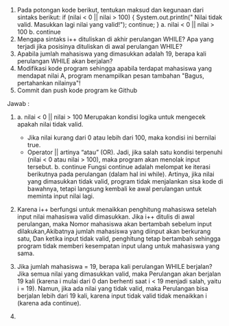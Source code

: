 1. Pada potongan kode berikut, tentukan maksud dan kegunaan dari sintaks
   berikut:
    if (nilai < 0 || nilai > 100) {
        System.out.println(" Nilai tidak valid. Masukkan lagi nilai yang valid!");
        continue;
      }
    a. nilai < 0 || nilai > 100 
    b. continue 
2. Mengapa sintaks i++ dituliskan di akhir perulangan WHILE? Apa yang terjadi
   jika posisinya dituliskan di awal perulangan WHILE? 
3. Apabila jumlah mahasiswa yang dimasukkan adalah 19, berapa kali perulangan
   WHILE akan berjalan? 
4. Modifikasi kode program sehingga apabila terdapat mahasiswa yang mendapat
   nilai A, program menampilkan pesan tambahan "Bagus, pertahankan nilainya"! 
5. Commit dan push kode program ke Github 

Jawab :
1. a. nilai < 0 || nilai > 100
     Merupakan kondisi logika untuk mengecek apakah nilai tidak valid.
    - Jika nilai kurang dari 0 atau lebih dari 100, maka kondisi ini
      bernilai true.
    - Operator || artinya “atau” (OR).
      Jadi, jika salah satu kondisi terpenuhi (nilai < 0 atau nilai > 100), maka program akan menolak input tersebut.
   b. continue
      Fungsi continue adalah melompat ke iterasi berikutnya pada perulangan (dalam hal ini while).
      Artinya, jika nilai yang dimasukkan tidak valid, program tidak menjalankan sisa kode di bawahnya, tetapi langsung kembali ke awal perulangan untuk meminta input nilai lagi.

2. Karena i++ berfungsi untuk menaikkan penghitung mahasiswa setelah input nilai
  mahasiswa valid dimasukkan.
  Jika i++ ditulis di awal perulangan, maka Nomor mahasiswa akan bertambah sebelum input dilakukan,Akibatnya jumlah mahasiswa yang diinput akan berkurang satu,
  Dan ketika input tidak valid, penghitung tetap bertambah sehingga program tidak memberi kesempatan input ulang untuk mahasiswa yang sama.

3. Jika jumlah mahasiswa = 19, berapa kali perulangan WHILE berjalan?
   Jika semua nilai yang dimasukkan valid, maka Perulangan akan berjalan 19 kali (karena i mulai dari 0 dan berhenti saat i < 19 menjadi salah, yaitu i = 19).
   Namun, jika ada nilai yang tidak valid, maka Perulangan bisa berjalan lebih dari 19 kali, karena input tidak valid tidak menaikkan i (karena ada continue).

4. 